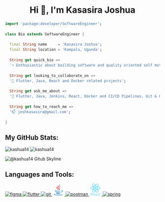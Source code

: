 <h1 align="center">Hi 👋, I'm Kasasira Joshua</h1>

```dart
import 'package:developer/SoftwareEngineer';

class Bio extends SoftwareEngineer {

  final String name     = 'Kasasira Joshua';
  final String location = 'Kampala, Uganda';

  String get quick_bio => 
  '⚡ Enthusiastic about building software and quality oriented self motivating engineer';

  String get looking_to_collaborate_on =>
  '👯 Flutter, Java, React and Docker related projects';

  String get ask_me_about =>  
  '💬 Flutter, Java, Jenkins, React, Docker and CI/CD Pipelines, Git & GitHub';

  String get how_to_reach_me => 
  '📫 joshkasasira@gmail.com';
  
}
```

<h2>My GitHub Stats:</h2>
<p>
  <img src="https://github-readme-stats.vercel.app/api?username=kashua14&theme=dracula&show_icons=true" alt="kashua14" height="200" width="350"/>
  <img src="http://github-readme-streak-stats.herokuapp.com?user=kashua14&theme=dracula&hide_border=false" alt ="kashua14" height="200" width="350"/>
  <!--<img src="https://github-readme-stats.vercel.app/api/top-langs?username=kashua14&theme=dracula&show_icons=true&locale=en&layout=compact" alt="kashua14" height="300" width="250"/> -->
</p>
<p>
  <img src="https://github.com/kashua14/kashua14/blob/main/ezgif.com-gif-maker.gif" alt="@kashua14 Gitub Skyline" height="300" width="300"/>
</p>


<h2 align="left">Languages and Tools:</h2>
<p align="left"> 
  <a href="https://www.figma.com/" target="_blank" rel="noreferrer"> 
    <img src="https://www.vectorlogo.zone/logos/figma/figma-icon.svg" alt="figma" width="40" height="40"/> 
  </a>  
  <a href="https://flutter.dev" target="_blank" rel="noreferrer"> 
    <img src="https://www.vectorlogo.zone/logos/flutterio/flutterio-icon.svg" alt="flutter" width="40" height="40"/> 
  </a> 
  <a href="https://git-scm.com/" target="_blank" rel="noreferrer"> 
    <img src="https://www.vectorlogo.zone/logos/git-scm/git-scm-icon.svg" alt="git" width="40" height="40"/> 
  </a> 
  <a href="https://www.java.com" target="_blank" rel="noreferrer"> 
    <img src="https://raw.githubusercontent.com/devicons/devicon/master/icons/java/java-original.svg" alt="java" width="40" height="40"/> 
  </a> 
  <a href="https://postman.com" target="_blank" rel="noreferrer"> 
    <img src="https://www.vectorlogo.zone/logos/getpostman/getpostman-icon.svg" alt="postman" width="40" height="40"/> 
  </a> 
  <a href="https://reactjs.org/" target="_blank" rel="noreferrer"> 
    <img src="https://raw.githubusercontent.com/devicons/devicon/master/icons/react/react-original-wordmark.svg" alt="react" width="40" height="40"/> 
  </a> 
  <a href="https://spring.io/" target="_blank" rel="noreferrer"> 
    <img src="https://www.vectorlogo.zone/logos/springio/springio-icon.svg" alt="spring" width="40" height="40"/> 
  </a> 
</p>

